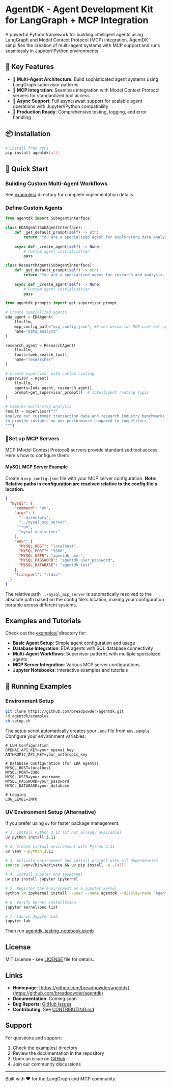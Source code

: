 # AgentDK - Agent Development Kit for LangGraph + MCP Integration

A powerful Python framework for building intelligent agents using LangGraph and Model Context Protocol (MCP) integration. AgentDK simplifies the creation of multi-agent systems with MCP support and runs seamlessly in Jupyter/IPython environments.

## 🚀 Key Features

- **🤖 Multi-Agent Architecture**: Build sophisticated agent systems using LangGraph supervisor patterns
- **🔌 MCP Integration**: Seamless integration with Model Context Protocol servers for standardized tool access
- **🔄 Async Support**: Full async/await support for scalable agent operations with Jupyter/IPython compatibility
- **🎯 Production Ready**: Comprehensive testing, logging, and error handling

## 📦 Installation

```bash
# Install from PyPI
pip install agentdk[all] 

```

## 🏁 Quick Start

### Building Custom Multi-Agent Workflows

See [examples/](examples/) directory for complete implementation details.

### Define Custom Agents
```python
from agentdk import SubAgentInterface

class EDAAgent(SubAgentInterface):
    def _get_default_prompt(self) -> str:
        return "You are a specialized agent for exploratory data analysis..."
    
    async def _create_agent(self) -> None:
        # Custom agent initialization
        pass

class ResearchAgent(SubAgentInterface):
    def _get_default_prompt(self) -> str:
        return "You are a specialized agent for research and analysis..."
    
    async def _create_agent(self) -> None:
        # Custom agent initialization
        pass
```

```python
from agentdk.prompts import get_supervisor_prompt

# Create specialized agents
eda_agent = EDAAgent(
    llm=llm,
    mcp_config_path="mcp_config.json", ## see below for MCP conf set up
    name="data_analyst"
)

research_agent = ResearchAgent(
    llm=llm,
    tools=[web_search_tool],
    name="researcher"
)

# Create supervisor with custom routing
supervisor = Agent(
    llm=llm,
    agents=[eda_agent, research_agent],
    prompt=get_supervisor_prompt()  # Intelligent routing logic
)

# Complex multi-step analysis
result = supervisor("""
Analyze our customer transaction data and research industry benchmarks 
to provide insights on our performance compared to competitors.
""")
```

### 🔧Set up MCP Servers
MCP (Model Context Protocol) servers provide standardized tool access. Here's how to configure them:

#### MySQL MCP Server Example

Create a `mcp_config.json` file with your MCP server configuration. **Note: Relative paths in configuration are resolved relative to the config file's location.**

```json
{
  "mysql": {
    "command": "uv",
    "args": [
      "--directory",
      "../mysql_mcp_server",
      "run",
      "mysql_mcp_server"
    ],
    "env": {
      "MYSQL_HOST": "localhost",
      "MYSQL_PORT": "3306",
      "MYSQL_USER": "agentdk_user",
      "MYSQL_PASSWORD": "agentdk_user_password",
      "MYSQL_DATABASE": "agentdk_test"
    },
    "transport": "stdio"
  }
}
```

The relative path `../mysql_mcp_server` is automatically resolved to the absolute path based on the config file's location, making your configuration portable across different systems.

## Examples and Tutorials
Check out the [examples/](examples/) directory for:
- **Basic Agent Setup**: Simple agent configuration and usage
- **Database Integration**: EDA agents with SQL database connectivity  
- **Multi-Agent Workflows**: Supervisor patterns with multiple specialized agents
- **MCP Server Integration**: Various MCP server configurations
- **Jupyter Notebooks**: Interactive examples and tutorials


## 🔧 Running Examples
### Environment Setup

```bash
git clone https://github.com/breadpowder/agentdk.git
cd agentdk/examples
sh setup.sh
```

The setup script automatically creates your `.env` file from `env.sample`. Configure your environment variables:
```env
# LLM Configuration
OPENAI_API_KEY=your_openai_key
ANTHROPIC_API_KEY=your_anthropic_key

# Database Configuration (for EDA agents)
MYSQL_HOST=localhost
MYSQL_PORT=3306
MYSQL_USER=your_username
MYSQL_PASSWORD=your_password
MYSQL_DATABASE=your_database

# Logging
LOG_LEVEL=INFO
```

### UV Environment Setup (Alternative)

If you prefer using `uv` for faster package management:

```bash
# 1. Install Python 3.11 (if not already available)
uv python install 3.11

# 2. Create virtual environment with Python 3.11
uv venv --python 3.11

# 3. Activate environment and install project with all dependencies
source .venv/bin/activate && uv pip install -e .[all]

# 4. Install Jupyter and ipykernel
uv pip install jupyter ipykernel

# 5. Register the environment as a Jupyter kernel
python -m ipykernel install --user --name agentdk --display-name "AgentDK (Python 3.11)"

# 6. Verify kernel installation
jupyter kernelspec list

# 7. Launch Jupyter Lab
jupyter lab
```
Then run [agentdk_testing_notebook.ipynb](examples/agentdk_testing_notebook.ipynb)

## License
MIT License - see [LICENSE](LICENSE) file for details.
## Links
- **Homepage**: [https://github.com/breadpowder/agentdk](https://github.com/breadpowder/agentdk)
- **Documentation**: Coming soon
- **Bug Reports**: [GitHub Issues](https://github.com/breadpowder/agentdk/issues)
- **Contributing**: See [CONTRIBUTING.md](CONTRIBUTING.md)

## Support

For questions and support:

1. Check the [examples/](examples/) directory
2. Review the documentation in the repository
3. Open an issue on [GitHub](https://github.com/breadpowder/agentdk/issues)
4. Join our community discussions

---

Built with ❤️ for the LangGraph and MCP community. 